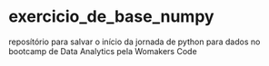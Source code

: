 # exercicio_de_base_numpy
reposítório para salvar o início da jornada de python para dados no bootcamp de Data Analytics pela Womakers Code
